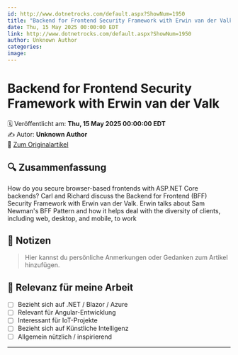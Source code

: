 ```yaml
---
id: http://www.dotnetrocks.com/default.aspx?ShowNum=1950
title: "Backend for Frontend Security Framework with Erwin van der Valk"
date: Thu, 15 May 2025 00:00:00 EDT
link: http://www.dotnetrocks.com/default.aspx?ShowNum=1950
author: Unknown Author
categories: 
image: 
---
```


# Backend for Frontend Security Framework with Erwin van der Valk

🗓️ Veröffentlicht am: **Thu, 15 May 2025 00:00:00 EDT**  
✍️ Autor: **Unknown Author**  
🔗 [Zum Originalartikel](http://www.dotnetrocks.com/default.aspx?ShowNum=1950)

## 🔍 Zusammenfassung

How do you secure browser-based frontends with ASP.NET Core backends? Carl and Richard discuss the Backend for Frontend (BFF) Security Framework with Erwin van der Valk. Erwin talks about Sam Newman's BFF Pattern and how it helps deal with the diversity of clients, including web, desktop, and mobile, to work

## 📌 Notizen

> Hier kannst du persönliche Anmerkungen oder Gedanken zum Artikel hinzufügen.

## 🧠 Relevanz für meine Arbeit

- [ ] Bezieht sich auf .NET / Blazor / Azure
- [ ] Relevant für Angular-Entwicklung
- [ ] Interessant für IoT-Projekte
- [ ] Bezieht sich auf Künstliche Intelligenz
- [ ] Allgemein nützlich / inspirierend

---

